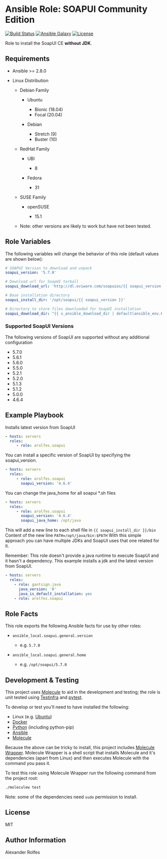 Ansible Role: SOAPUI Community Edition
======================================

[![Build Status](https://github.com/arolfes/ansible-role-soapui/workflows/molecule%20tests/badge.svg?branch=master)](https://github.com/arolfes/ansible-role-soapui/actions?query=branch%3Amaster+workflow%3A%22molecule+tests%22)
[![Ansible Galaxy](https://img.shields.io/badge/ansible--galaxy-arolfes.soapui-blue.svg)](https://galaxy.ansible.com/arolfes/soapui)
[![License](https://img.shields.io/badge/license-MIT-blue.svg)](https://raw.githubusercontent.com/arolfes/ansible-role-soapui/master/LICENSE)

Role to install the SoapUI CE **without JDK**.

Requirements
------------

* Ansible >= 2.8.0

* Linux Distribution

    * Debian Family

        * Ubuntu

            * Bionic (18.04)
            * Focal (20.04)

        * Debian

            * Stretch (9)
            * Buster (10)

    * RedHat Family

        * UBI

            * 8

        * Fedora

            * 31

    * SUSE Family

        * openSUSE

            * 15.1

    * Note: other versions are likely to work but have not been tested.

Role Variables
--------------

The following variables will change the behavior of this role (default values
are shown below):

```yaml
# SOAPUI Version to download and unpack
soapui_version: '5.7.0'

# Download url for SoapUI tarball
soapui_download_url: 'http://dl.eviware.com/soapuios/{{ soapui_version }}'

# Base installation directory
soapui_install_dir: '/opt/soapui/{{ soapui_version }}'

# Directory to store files downloaded for SoapUI installation
soapui_download_dir: "{{ x_ansible_download_dir | default(ansible_env.HOME + '/.ansible/tmp/downloads') }}"
```

### Supported SoapUI Versions

The following versions of SoapUI are supported without any additional configuration

* 5.7.0
* 5.6.1
* 5.6.0
* 5.5.0
* 5.2.1
* 5.2.0
* 5.1.3
* 5.1.2
* 5.0.0
* 4.6.4

Example Playbook
----------------

Installs latest version from SoapUI
```yaml
- hosts: servers
  roles:
     - role: arolfes.soapui
```

You can install a specific version of SoapUI by specifying the soapui_version.
```yaml
- hosts: servers
  roles:
     - role: arolfes.soapui
       soapui_version: '4.6.4'
```

You can change the java_home for all soapui *.sh files
```yaml
- hosts: servers
  roles:
     - role: arolfes.soapui
       soapui_version: '4.6.4'
       soapui_java_home: /opt/java
```
This will add a new line to each shell file in `{{ soapui_install_dir }}/bin`
Content of the new line `PATH=/opt/java/bin:$PATH`
With this simple approach you can have multiple JDKs and SoapUI uses that one related for it.

Remember: This role doesn't provide a java runtime to execute SoapUI and it hasn't a dependency. 
This example installs a jdk and the latest version from SoapUI.
```yaml
- hosts: servers
  roles:
    - role: gantsign.java
      java_version: '8'
      java_is_default_installation: yes
    - role: arolfes.soapui
```


Role Facts
----------

This role exports the following Ansible facts for use by other roles:

* `ansible_local.soapui.general.version`

    * e.g. `5.7.0`

* `ansible_local.soapui.general.home`

    * e.g. `/opt/soapui/5.7.0`

Development & Testing
---------------------

This project uses [Molecule](http://molecule.readthedocs.io/) to aid in the
development and testing; the role is unit tested using
[Testinfra](http://testinfra.readthedocs.io/) and
[pytest](http://docs.pytest.org/).

To develop or test you'll need to have installed the following:

* Linux (e.g. [Ubuntu](http://www.ubuntu.com/))
* [Docker](https://www.docker.com/)
* [Python](https://www.python.org/) (including python-pip)
* [Ansible](https://www.ansible.com/)
* [Molecule](http://molecule.readthedocs.io/)

Because the above can be tricky to install, this project includes
[Molecule Wrapper](https://github.com/gantsign/molecule-wrapper). Molecule
Wrapper is a shell script that installs Molecule and it's dependencies (apart
from Linux) and then executes Molecule with the command you pass it.

To test this role using Molecule Wrapper run the following command from the
project root:

```bash
./moleculew test
```

Note: some of the dependencies need `sudo` permission to install.

License
-------

MIT

Author Information
------------------

Alexander Rolfes




